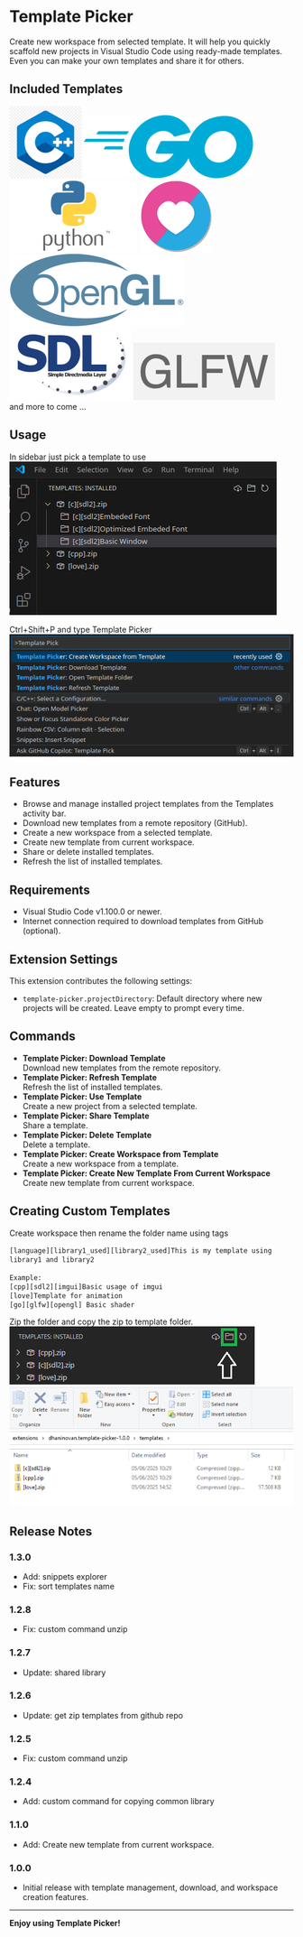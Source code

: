 # Template Picker

Create new workspace from selected template.
It will help you quickly scaffold new projects in Visual Studio Code using ready-made templates.  
Even you can make your own templates and share it for others.

## Included Templates
![cpp](images/cpp.png)
![go](images/go.png)
![python](images/python.png)
![love2d](images/love2d.png)
![opengl](images/opengl.png)
![sdl](images/sdl.png)
![glfw](images/glfw.png)  
and more to come ...

## Usage
In sidebar just pick a template to use  
![feature 1](images/feature-1.png)  
  
Ctrl+Shift+P and type Template Picker  
![feature 2](images/feature-2.png)  

## Features
- Browse and manage installed project templates from the Templates activity bar.
- Download new templates from a remote repository (GitHub).
- Create a new workspace from a selected template.
- Create new template from current workspace.
- Share or delete installed templates.
- Refresh the list of installed templates.

## Requirements
- Visual Studio Code v1.100.0 or newer.
- Internet connection required to download templates from GitHub (optional).

## Extension Settings

This extension contributes the following settings:

- `template-picker.projectDirectory`: Default directory where new projects will be created. Leave empty to prompt every time.

## Commands

- **Template Picker: Download Template**  
  Download new templates from the remote repository.
- **Template Picker: Refresh Template**  
  Refresh the list of installed templates.
- **Template Picker: Use Template**  
  Create a new project from a selected template.
- **Template Picker: Share Template**  
  Share a template.
- **Template Picker: Delete Template**  
  Delete a template.
- **Template Picker: Create Workspace from Template**  
  Create a new workspace from a template.
- **Template Picker: Create New Template From Current Workspace**  
  Create new template from current workspace.

## Creating Custom Templates
Create workspace then rename the folder name using tags 
```
[language][library1_used][library2_used]This is my template using library1 and library2 

Example:
[cpp][sdl2][imgui]Basic usage of imgui
[love]Template for animation
[go][glfw][opengl] Basic shader
```
Zip the folder and copy the zip to template folder.  
![Action Button](images/feature-3.png)  
![template folder](images/feature-4.png)

## Release Notes

### 1.3.0
- Add: snippets explorer
- Fix: sort templates name

### 1.2.8
- Fix: custom command unzip

### 1.2.7
- Update: shared library

### 1.2.6
- Update: get zip templates from github repo

### 1.2.5
- Fix: custom command unzip

### 1.2.4
- Add: custom command for copying common library

### 1.1.0

- Add: Create new template from current workspace.

### 1.0.0

- Initial release with template management, download, and workspace creation features.

---

**Enjoy using Template Picker!**